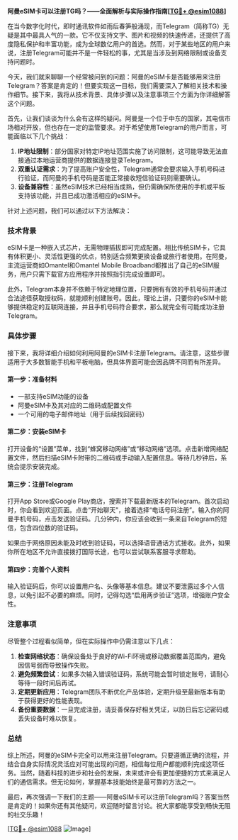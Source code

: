 **阿曼eSIM卡可以注册TG吗？——全面解析与实际操作指南[[TG💪+ @esim1088](https://t.me/s/esim1088)]**

在当今数字化时代，即时通讯软件如雨后春笋般涌现，而Telegram（简称TG）无疑是其中最具人气的一款。它不仅支持文字、图片和视频的快速传递，还提供了高度隐私保护和丰富功能，成为全球数亿用户的首选。然而，对于某些地区的用户来说，注册Telegram可能并不是一件轻松的事，尤其是当涉及到网络限制或设备支持问题时。

今天，我们就来聊聊一个经常被问到的问题：阿曼的eSIM卡是否能够用来注册Telegram？答案是肯定的！但要实现这一目标，我们需要深入了解相关技术和操作细节。接下来，我将从技术背景、具体步骤以及注意事项三个方面为你详细解答这个问题。

首先，让我们谈谈为什么会有这样的疑问。阿曼是一个位于中东的国家，其电信市场相对开放，但也存在一定的监管要求。对于希望使用Telegram的用户而言，可能面临以下几个挑战：

1. **IP地址限制**：部分国家对特定IP地址范围实施了访问限制，这可能导致无法直接通过本地运营商提供的数据连接登录Telegram。
2. **双重认证需求**：为了提高账户安全性，Telegram通常会要求输入手机号码进行验证，而阿曼的手机号码是否能正常接收短信验证码则需要确认。
3. **设备兼容性**：虽然eSIM技术已经相当成熟，但仍需确保所使用的手机或平板支持该功能，并且已成功激活相应的eSIM卡。

针对上述问题，我们可以通过以下方法解决：

### 技术背景

eSIM卡是一种嵌入式芯片，无需物理插拔即可完成配置。相比传统SIM卡，它具有体积更小、灵活性更强的优点，特别适合频繁更换设备或旅行者使用。在阿曼，主流运营商如Omantel和Omantel Mobile Broadband都推出了自己的eSIM服务，用户只需下载官方应用程序并按照指引完成设置即可。

此外，Telegram本身并不依赖于特定地理位置，只要拥有有效的手机号码并通过合法途径获取授权码，就能顺利创建账号。因此，理论上讲，只要你的eSIM卡能够提供稳定的互联网连接，并且手机号码符合要求，那么就完全有可能成功注册Telegram。

### 具体步骤

接下来，我将详细介绍如何利用阿曼的eSIM卡注册Telegram。请注意，这些步骤适用于大多数智能手机和平板电脑，但具体界面可能会因品牌不同而有所差异。

#### 第一步：准备材料
- 一部支持eSIM功能的设备
- 阿曼eSIM卡及其对应的二维码或配置文件
- 一个可用的电子邮件地址（用于后续找回密码）

#### 第二步：安装eSIM卡
打开设备的“设置”菜单，找到“蜂窝移动网络”或“移动网络”选项。点击新增网络配置文件，然后扫描eSIM卡附带的二维码或手动输入配置信息。等待几秒钟后，系统会提示安装完成。

#### 第三步：注册Telegram
打开App Store或Google Play商店，搜索并下载最新版本的Telegram。首次启动时，你会看到欢迎页面。点击“开始聊天”，接着选择“电话号码注册”。输入你的阿曼手机号码，点击发送验证码。几分钟内，你应该会收到一条来自Telegram的短信，包含四位数的验证码。

如果由于网络原因未能及时收到验证码，可以选择语音通话方式接收。此外，如果你所在地区不允许直接拨打国际长途，也可以尝试联系客服寻求帮助。

#### 第四步：完善个人资料
输入验证码后，你可以设置用户名、头像等基本信息。建议不要泄露过多个人信息，以免引起不必要的麻烦。同时，记得勾选“启用两步验证”选项，增强账户安全性。

### 注意事项

尽管整个过程看似简单，但在实际操作中仍需注意以下几点：

1. **检查网络状态**：确保设备处于良好的Wi-Fi环境或移动数据覆盖范围内，避免因信号弱而导致操作失败。
2. **避免频繁尝试**：如果多次输入错误验证码，系统可能会暂时锁定账号，请耐心等待一段时间后再试。
3. **定期更新应用**：Telegram团队不断优化产品体验，定期升级至最新版本有助于获得更好的性能表现。
4. **备份重要数据**：一旦完成注册，请妥善保存好相关凭证，以防日后忘记密码或丢失设备时难以恢复。

### 总结

综上所述，阿曼的eSIM卡完全可以用来注册Telegram。只要遵循正确的流程，并结合自身实际情况灵活应对可能出现的问题，相信每位用户都能顺利完成这项任务。当然，随着科技的进步和社会的发展，未来或许会有更加便捷的方式来满足人们的通信需求。但无论如何，掌握基本技能始终是最可靠的方法之一。

最后，再次强调一下我们的主题——阿曼eSIM卡可以注册Telegram吗？答案当然是肯定的！如果你还有其他疑问，欢迎随时留言讨论。祝大家都能享受到畅快无阻的社交乐趣！

[[TG💪+ @esim1088](https://t.me/s/esim1088) ![Image](https://i.postimg.cc/4NQfJmqS/Snipaste-2025-05-13-00-14-12.png)]